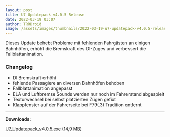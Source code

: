 ```yaml
---
layout: post
title: U7 Updatepack v4.0.5 Release
date: 2022-03-19 03:07
author: TRRDroid
image: /assets/images/thumbnails/2022-03-19-u7-updatepack-v4.0.5-release.jpg
---
```

Dieses Update behebt Probleme mit fehlenden Fahrgästen an einigen Bahnhöfen, erhöht die Bremskraft des DI-Zuges und verbessert die Fallblattanimation.

### Changelog

- DI Bremskraft erhöht
- fehlende Passagiere an diversen Bahnhöfen behoben
- Fallblattanimation angepasst
- ELA und Luftbremse Sounds werden nur noch im Fahrerstand abgespielt
- Texturwechsel bei selbst platzierten Zügen gefixt
- Klappfenster auf der Fahrerseite bei F79(.3) Tradition entfernt

---

**Downloads:**

<a href="{{ '/files/v4.0/updates/U7_Updatepack_v4.0.5.exe' | relative_url }}" class="btn btn-success"><i class="fa fa-file-zip-o fa-fw"></i> U7_Updatepack_v4.0.5.exe (14,9 MB)</a>
